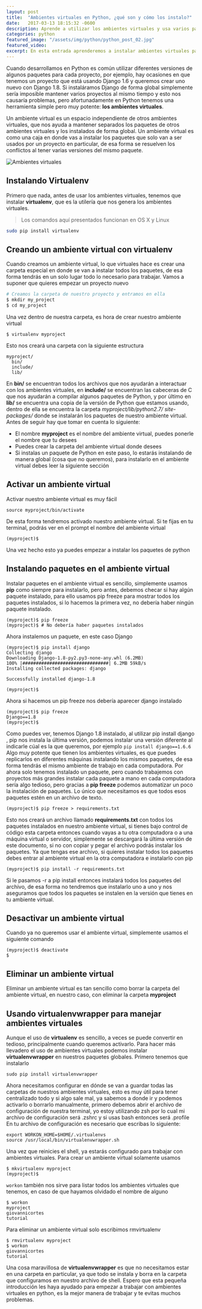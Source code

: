 ```yaml
---
layout: post
title:  "Ambientes virtuales en Python, ¿qué son y cómo los instalo?"
date:   2017-03-13 18:15:32 -0600
description: Aprende a utilizar los ambientes virtuales y usa varios paquetes Python sin conflicto.
categories: python
featured_image: "/assets/img/python/python_post_02.jpg"
featured_video:
excerpt: En esta entrada aprenderemos a instalar ambientes virtuales para poder programar con distintas versiones de bibliotecas de Python y también diferentes versiones de Python.
---
```



Cuando desarrollamos en Python es común utilizar diferentes versiones de algunos 
paquetes para cada proyecto, por ejemplo, hay ocasiones en que tenemos un 
proyecto que está usando Django 1.6 y queremos crear uno nuevo con Django 1.8. 
Si instaláramos Django de forma global simplemente sería imposible mantener 
varios proyectos al mismo tiempo y esto nos causaría problemas, pero 
afortunadamente en Python tenemos una herramienta simple pero muy 
potente: <strong>los ambientes virtuales</strong>.

Un ambiente virtual es un espacio independiente de otros ambientes virtuales, 
que nos ayuda a mantener separados los paquetes de otros ambientes virtuales 
y los instalados de forma global. Un ambiente virtual es como una caja en donde 
vas a instalar los paquetes que solo van a ser usados por un proyecto en 
particular, de esa forma se resuelven los conflictos al tener varias 
versiones del mismo paquete.

<img src="https://res.cloudinary.com/gidrek/image/upload/c_scale,w_839/v1435783855/ambientes_virtuales.001_ojo1bv.jpg" alt="Ambientes virtuales" />

<h2>Instalando Virtualenv</h2>

Primero que nada, antes de usar los ambientes virtuales, tenemos que 
instalar <strong>virtualenv</strong>, que es la utilería que 
nos genera los ambientes virtuales.

<blockquote>
  Los comandos aquí presentados funcionan en OS X y Linux
</blockquote>

```bash
sudo pip install virtualenv
```

<h2>Creando un ambiente virtual con virtualenv</h2>

Cuando creamos un ambiente virtual, lo que virtuales hace es crear una 
carpeta especial en donde se van a instalar todos los paquetes, de esa forma 
tendrás en un solo lugar todo lo necesario para trabajar. Vamos a suponer que 
quieres empezar un proyecto nuevo

```bash
# Creamos la carpeta de nuestro proyecto y entramos en ella
$ mkdir my_project
$ cd my_project
```

Una vez dentro de nuestra carpeta, es hora de crear nuestro ambiente virtual

```
$ virtualenv myproject
```

Esto nos creará una carpeta con la siguiente estructura

```
myproject/
  bin/
  include/
  lib/
```

En <strong>bin/</strong> se encuentran todos los archivos que nos 
ayudarán a interactuar con los ambientes virtuales, en <strong>include/</strong> se 
encuentran las cabeceras de C que nos ayudarán a compilar algunos paquetes de Python, y 
por último en <strong>lib/</strong> se encuentra una copia de la versión de Python que 
estamos usando, dentro de ella se encuentra la carpeta <em>myproject/lib/python2.7/
site-packages/</em> donde se instalarán los paquetes de nuestro ambiente virtual. Antes 
de seguir hay que tomar en cuenta lo siguiente:

<ul>
<li>El nombre <strong>myproject</strong> es el nombre del ambiente virtual, puedes 
ponerle el nombre que tu desees</li>
<li>Puedes crear la carpeta del ambiente virtual donde desees</li>
<li>Si instalas un paquete de Python en este paso, lo estarás instalando de manera global
(cosa que no queremos), para instalarlo en el ambiente virtual debes leer la siguiente 
sección</li>
</ul>

<h2>Activar un ambiente virtual</h2>

Activar nuestro ambiente virtual es muy fácil

```
source myproject/bin/activate
```

De esta forma tendremos activado nuestro ambiente virtual. Si te fijas 
en tu terminal, podrás ver en el prompt el nombre del ambiente virtual

```
(myproject)$
```

Una vez hecho esto ya puedes empezar a instalar los paquetes de python

<h2>Instalando paquetes en el ambiente virtual</h2>

Instalar paquetes en el ambiente virtual es sencillo, simplemente usamos <strong>pip</strong> 
como siempre para instalarlo, pero antes, debemos checar si hay algún paquete instalado, 
para ello usamos pip freeze para mostrar todos los paquetes instalados, si lo hacemos la 
primera vez, no debería haber ningún paquete instalado.

```
(myproject)$ pip freeze
(myproject)$ # No debería haber paquetes instalados
```

Ahora instalemos un paquete, en este caso Django

```
(myproject)$ pip install django
Collecting django
Downloading Django-1.8-py2.py3-none-any.whl (6.2MB)
100% |################################| 6.2MB 59kB/s
Installing collected packages: django

Successfully installed django-1.8

(myproject)$
```

Ahora si hacemos un pip freeze nos debería aparecer django instalado

```
(myproject)$ pip freeze
Django==1.8
(myproject)$
```

Como puedes ver, tenemos Django 1.8 instalado, al utilizar pip install django , pip nos 
instala la última versión, podemos instalar una versión diferente al indicarle cúal es 
la que queremos, por ejemplo `pip install django==1.6.6` Algo muy potente que tienen los 
ambientes virtuales, es que puedes replicarlos en diferentes máquinas instalando los 
mismos paquetes, de esa forma tendrás el mismo ambiente de trabajo en cada computadora. 
Por ahora solo tenemos instalado un paquete, pero cuando trabajemos con proyectos más 
grandes instalar cada paquete a mano en cada computadora sería algo tedioso, pero 
gracias a <strong>pip freeze</strong> podemos automatizar un poco la instalación de 
paquetes. Lo único que necesitamos es que todos esos paquetes estén en un archivo de 
texto.

```
(myproject)$ pip freeze > requirements.txt
```

Esto nos creará un archivo llamado <strong>requirements.txt</strong> con todos los 
paquetes instalados en nuestro ambiente virtual, si tienes bajo control de código esta 
carpeta entonces cuando vayas a tu otra computadora o a una máquina virtual o servidor, 
simplemente se descargará la última versión de este documento, si no con copiar y pegar 
el archivo podrás instalar los paquetes. Ya que tengas ese archivo, si quieres instalar 
todos los paquetes debes entrar al ambiente virtual en la otra computadora e instalarlo 
con pip

```
(myproject)$ pip install -r requirements.txt
```


Si le pasamos -r a pip install entonces instalará todos los paquetes del archivo, de esa 
forma no tendremos que instalarlo uno a uno y nos aseguramos que todos los paquetes se 
instalen en la versión que tienes en tu ambiente virtual.

<h2>Desactivar un ambiente virtual</h2>

Cuando ya no queremos usar el ambiente virtual, simplemente usamos el siguiente comando

```
(myproject)$ deactivate
$
```

<h2>Eliminar un ambiente virtual</h2>

Eliminar un ambiente virtual es tan sencillo como borrar la carpeta del ambiente 
virtual, en nuestro caso, con eliminar la carpeta <strong>myproject</strong>

<h2>Usando virtualenvwrapper para manejar ambientes virtuales</h2>

Aunque el uso de <strong>virtualenv</strong> es sencillo, a veces se puede convertir en tedioso, principalmente cuando queremos activarlo. Para hacer más llevadero el uso de ambientes virtuales podemos instalar <strong>virtualenvwrapper</strong> en nuestros paquetes globales. Primero tenemos que instalarlo

```
sudo pip install virtualenvwrapper
```

Ahora necesitamos configurar en dónde se van a guardar todas las carpetas de nuestros 
ambientes virtuales, esto es muy útil para tener centralizado todo y si algo sale mal, 
ya sabemos a donde ir y podemos activarlo o borrarlo manualmente, primero debemos abrir 
el archivo de configuración de nuestra terminal, yo estoy utilizando zsh por lo cual mi 
archivo de configuración será .zshrc y si usas bash entonces será .profile En tu archivo 
de configuración es necesario que escribas lo siguiente:

```
export WORKON_HOME=$HOME/.virtualenvs
source /usr/local/bin/virtualenvwrapper.sh
```

Una vez que reinicies el shell, ya estarás configurado para trabajar con ambientes 
virtuales. Para crear un ambiente virtual solamente usamos

```
$ mkvirtualenv myproject
(myproject)$
```

`workon` también nos sirve para listar todos los ambientes virtuales que tenemos, en caso de que hayamos olvidado el nombre de alguno

```
$ workon
myproject
giovannicortes
tutorial
```

Para eliminar un ambiente virtual solo escribimos rmvirtualenv

```
$ rmvirtualenv myproject
$ workon
giovannicortes
tutorial
```

Una cosa maravillosa de <strong>virtualenvwrapper</strong> es que no necesitamos estar 
en una carpeta en particular, ya que todo se instala y borra en la carpeta que 
configuramos en nuestro archivo de shell. Espero que esta pequeña introducción les haya 
ayudado para empezar a trabajar con ambientes virtuales en python, es la mejor manera de 
trabajar y te evitas muchos problemas.
